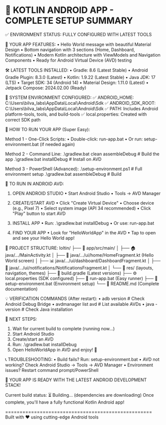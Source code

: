 🎉 KOTLIN ANDROID APP - COMPLETE SETUP SUMMARY
===================================================

✅ ENVIRONMENT STATUS: FULLY CONFIGURED WITH LATEST TOOLS

📱 YOUR APP FEATURES:
• Hello World message with beautiful Material Design
• Bottom navigation with 3 sections (Home, Dashboard, Notifications)
• Modern Kotlin architecture with ViewModels and Navigation Components
• Ready for Android Virtual Device (AVD) testing

🛠️ LATEST TOOLS INSTALLED:
• Gradle: 8.6 (Latest Stable)
• Android Gradle Plugin: 8.3.0 (Latest)
• Kotlin: 1.9.22 (Latest Stable)
• Java JDK: 17 (LTS)
• Target SDK: 34 (Android 14)
• Material Design: 1.11.0 (Latest)
• Jetpack Compose: 2024.02.00 (Ready)

🔧 SYSTEM ENVIRONMENT CONFIGURED:
✅ ANDROID_HOME: C:\Users\bilva_labs\AppData\Local\Android\Sdk
✅ ANDROID_SDK_ROOT: C:\Users\bilva_labs\AppData\Local\Android\Sdk
✅ PATH: Includes Android platform-tools, tools, and build-tools
✅ local.properties: Created with correct SDK path

🚀 HOW TO RUN YOUR APP (Super Easy):

Method 1 - One-Click Scripts:
  • Double-click: run-app.bat
  • Or run: setup-environment.bat (if needed again)

Method 2 - Command Line:
  .\gradlew.bat clean assembleDebug    # Build the app
  .\gradlew.bat installDebug           # Install on AVD

Method 3 - PowerShell (Advanced):
  .\setup-environment.ps1              # Full environment setup
  .\gradlew.bat assembleDebug          # Build

📱 TO RUN IN ANDROID AVD:

1. OPEN ANDROID STUDIO
   • Start Android Studio
   • Tools → AVD Manager

2. CREATE/START AVD
   • Click "Create Virtual Device"
   • Choose device (e.g., Pixel 7)
   • Select system image (API 34 recommended)
   • Click "Play" button to start AVD

3. INSTALL APP
   • Run: .\gradlew.bat installDebug
   • Or use: run-app.bat

4. FIND YOUR APP
   • Look for "HelloWorldApp" in the AVD
   • Tap to open and see your Hello World app!

📂 PROJECT STRUCTURE:
loltin/
├── 📱 app/src/main/
│   ├── 🏠 java/.../MainActivity.kt
│   ├── 🧩 java/.../ui/home/HomeFragment.kt (Hello World screen)
│   ├── 📊 java/.../ui/dashboard/DashboardFragment.kt
│   ├── 🔔 java/.../ui/notifications/NotificationsFragment.kt
│   └── 🎨 res/ (layouts, navigation, themes)
├── 🔧 build.gradle (Latest versions)
├── ⚙️ local.properties (SDK configured)
├── 🚀 run-app.bat (Easy runner)
├── 🔧 setup-environment.bat (Environment setup)
└── 📖 README.md (Complete documentation)

💡 VERIFICATION COMMANDS (After restart):
• adb version                # Check Android Debug Bridge
• avdmanager list avd       # List available AVDs
• java -version             # Check Java installation

🎯 NEXT STEPS:
1. Wait for current build to complete (running now...)
2. Start Android Studio
3. Create/start an AVD
4. Run: .\gradlew.bat installDebug
5. Open HelloWorldApp in AVD and enjoy! 🎉

📞 TROUBLESHOOTING:
• Build fails? Run: setup-environment.bat
• AVD not working? Check Android Studio → Tools → AVD Manager
• Environment issues? Restart command prompt/PowerShell

🌟 YOUR APP IS READY WITH THE LATEST ANDROID DEVELOPMENT STACK!

Current build status: ⏳ Building... (dependencies are downloading)
Once complete, you'll have a fully functional Kotlin Android app!

===================================================
Built with ❤️ using cutting-edge Android tools